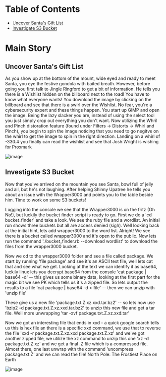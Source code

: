 Table of Contents
=========================
<!--ts-->
  * [Uncover Santa's Gift List](#uncover-santas-gift-list)
  * [Investigate S3 Bucket](#investigate-s3-bucket)

# Main Story

## Uncover Santa's Gift List

As you show up at the bottom of the mount, wide eyed and ready to meet Santa, you eye the festive gondola with baited breath. However, before going you first talk to Jingle Ringford to get a bit of information. He tells you there is a Wishlist hidden on the billboard next to the road! You have to know what everyone wants! You download the image by clicking on the billboard and see that there is a swirl over the Wishlist. No fear, you're a cybersecurity expert and these things happen. You start up GIMP and open the image. Being the lazy slacker you are, instead of using the select tool you just simply crop out everything you don't want. Now utilizing the Whril and Pinch distoration feature (found under Filters -> Distorts -> Whirl and Pinch), you begin to spin the image noticing that you need to go negitve on the whirl to get the image to spin in the right direction. Landing on a whirl of -330.4 you finally can read the wishlist and see that Josh Wright is wishing for Proxmark

![image](https://user-images.githubusercontent.com/6153549/116789179-9c9a7680-aa7b-11eb-8517-5696ef7ac6f4.png)

## Investigate S3 Bucket

Now that you've arrived on the mountain you see Santa, bowl full of jelly and all, but he's not laughing. After helping Shinny Upatree he tells you about an issue with the Wrapper3000 and points you to the table beside him. Time to work on some S3 buckets!

Logging into the console we see that the Wrapper3000 is on the fritz (Oh No!), but luckily the bucket finder script is ready to go. First we do a 'cd bucket_finder' and take a look. We see the ruby file and a wordlist. An initial run shows three buckets but all are access denied (sigh). Well looking back at the initial hint, lets add wrapper3000 to the word list. Alright! We see there is a bucket called wrapper3000 and it's open to the public. Now lets run the command './bucket_finder.rb --download wordlist' to download the files from the wrapper3000 bucket.

Now we cd to the wrapper3000 folder and see a file called package. We start by running 'file package' and see it's an ASCII text file, well lets cat that and see what we get. Looking at the text we can identify it as base64, luckily linux lets you decrypt base64 from the console 'cat package | base64 -d' -- this gives us some binary data, looking at the first part for the magic bit we see PK which tells us it's a zipped file. So lets output the results to a file 'cat package | base64 -d > file' -- then we can unzip with 'unzip file'

These give us a new file 'package.txt.Z.xz.xxd.tar.bz2' -- so lets now use 'bzip2 -d package.txt.Z.xz.xxd.tar.bz2' to unzip this new file and get a tar file. Well more unwrapping 'tar -xvf package.txt.Z.xz.xxd.tar'

Now we got an interesting file that ends in xxd - a quick google search tells us this is hex file an there is a specific xxd command, we use that to reverse the file 'xxd -r package.txt.Z.xz.xxd package.txt.Z.xz' and we've got another zipped file, we utilize the xz command to unzip this one 'xz -d package.txt.Z.xz' and we get a final .Z file which is a compressed file. Almost there, one last unwrap with the command 'uncompress package.txt.Z' and we can read the file!
North Pole: The Frostiest Place on Earth

![image](https://user-images.githubusercontent.com/6153549/116791626-93b0a180-aa89-11eb-92e2-7a8b7b4990f1.png)

